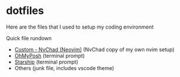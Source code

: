 # dotfiles
Here are the files that I used to setup my coding environment

Quick file rundown
- [Custom - NvChad (Neovim)](https://nvchad.com) (NvChad copy of my own nvim setup)
- [OhMyPosh](https://ohmyposh.dev) (terminal prompt)
- [Starship](https://starship.rs) (terminal prompt)
- Others (junk file, includes vscode theme)
